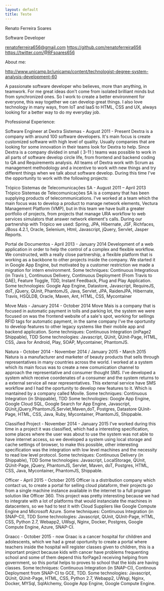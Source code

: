 ```yaml
---
layout: default
title: Teste
---
```

Renato Ferreira Soares

Software Developer

renatoferreira656@gmail.com
https://github.com/renatoferreira656
https://twitter.com/@RFsoares656

About me:

http://www.unicamp.br/unicamp/content/technologist-degree-system-analysis-development-60

A passionate software developer who believes, more than anything, in teamwork. For me great ideas don't come from isolated brilliant minds but from synchronized ones. So I work to create a better environment for everyone, this way together we can develop great things. I also love technology in many ways, from IoT and IaaS to HTML, CSS and UX, always looking for a better way to do my everyday job.

Professional Experience:

Software Engineer at Dextra Sistemas - August 2011 - Present
Dextra is a company with around 100 software developers. It's main focus is create customized software with high level of quality. Usually companies that are looking for some innovation in their teams look for Dextra to help. Since Dextra is a company divided in small ( 3-11 ) teams was possible to work in all parts of software develop circle life, from frontend and backend coding to QA and Requirements analysis. All teams of Dextra work with Scrum as management methodology and a incentive to work with new things and try different things when we talk about software develop. During this time I've the opportunity to work with the following projects:

Trópico Sistemas de Telecomunicações SA - August 2011 – April 2013
Trópico Sistemas de Telecomunicações SA is a company that has been supplying products of telecommunications. I've worked at a team which the main focus was to develop a product to manage network elements, Vectura Management Platform (VMP), but in this team we have built a greater portfolio of projects, from projects that manage URA workflow to web services simulators that answer network element's calls. During our partnership with Trópico we used: Spring, JPA, Hibernate, JSF, Richfaces, JBoss 4.2.1, Oracle, Selenium, Html, Javascript, jQuery, Servlet, Jasper Reports.

Portal de Documentos - April 2013 - January 2014
Development of a web application in order to help the control of a complex and flexible workflow. We constructed, with a really close partnership, a flexible platform that is working as a backbone to other projects inside the company. We started it in Google App Engine, but motivated by a customer restriction we made a migration for intern environment. Some techniques: Continuous Integratious (in Travis ), Continuous Delivery, Continuous Deployment (From Travis to GAE), Feature Toggle, TDD, Instant Feedback, Plug and Play Application. Some technologies: Google App Engine, Datastore, Javascript, RequireJS, doT, jQuery, QUnit, PhantomJS, Java, Servlet, JPA, RaidenJPA, Hibernate, Travis, HSQLDB, Oracle, Maven, Ant, HTML, CSS, Mycontainer

Move Mais - January 2014 - October 2014
Move Mais is a company that is focused in automatic payment in tolls and parking lot, the system we were focused on was the frontend website of a sale's spot, working for sellings RFID tags for automatic payment, in the same company I've the oportunity to develop features to other legacy systems like their mobile app and backend application. Some techniques: Continuous Integration (inPage2 Shippable), TDD Some technologies: Javascript, QUnit, QUnit-Page, HTML, CSS, Java for Android, Play, SOAP, Mycontainer, PhantomJS.

Natura - October 2014 - November 2014 / January 2015 - March 2015
Natura is a manufacturer and marketer of beauty products that sells through representatives in many countries across the world. I worked at a system which its main focus was to create a new comunication channel to approach the representative and consumer thought SMS. I've developed a system which receive coordenates of a consumer and the system returns to a external service all near representatives. This external service have SMS workflow and I had the oportunity to develop new features to it. Which is mantained by a company called Movile. Some techniques: Continuous Integration (in Shippable), TDD Some technologies: Google App Engine, Google Cloud SQL, Google Search for App Engine, Javascript, QUnit,jQuery,PhantomJS,Servlet,Maven,doT, Postgres, Datastore QUnit-Page, HTML, CSS, Java, Ruby, Mycontainer, PhantomJS, Shippable.

Classified Project - November 2014 - January 2015
I've worked during this time in a project it was classified, which had a interesting specification, some places where the user was about to use the system was not able to have internet access, so we developed a system using local storage and cache settings of browser, to make this possible, other interesting specification was the integration with low level machines and the necessity to read low level protocol. Some techniques: Continuous Delivery (in Shippable), TDD Some technologies: Javascript, LocalStorage, QUnit, QUnit-Page, jQuery, PhantomJS, Servlet, Maven, doT, Postgres, HTML, CSS, Java, Mycontainer, PhantomJS, Shippable.

Officer - April 2015 - October 2015
Officer is a distribution company which contact us, to create a portal for selling cloud plataform, their projects go from a single machine instance available in the internet to a full program solution like Officer 360. This project was pretty interesting because we had to integrate with a lot of platforms that would instanciate the machines in datacenters, so we had to test it with Cloud Suppliers like Google Compute Engine and Microsoft Azure. Some techniques: Continuous Integration (in SNAP-CI), TDD Some technologies: Javascript, QUnit, QUnit-Page, HTML, CSS, Python 2.7, Webapp2, UWsgi, Nginx, Docker, Postgres, Google Compute Engine, Azure, SNAP-CI.

Graacc - October 2015 - now
Graac is a cancer hospital for children and adolescents, which we had a great oportunity to create a portal where teachers inside the hospital will register classes given to children, this is a important project because kids with cancer have problems frequenting school and some of them depend this forPage3 receiving helping from government, so this portal helps to proves to school that the kids are having classes. Some techniques: Continuous Integration (in SNAP-CI), Continous Deployment from SNAP-CI to GCE, TDD. Some technologies: Javascript, QUnit, QUnit-Page, HTML, CSS, Python 2.7, Webapp2, UWsgi, Nginx, Docker, MYSql, SqlAlchemy, Google App Engine, Google Compute Engine.
